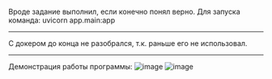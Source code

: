 Вроде задание выполнил, если конечно понял верно.
Для запуска команда: uvicorn app.main:app
****
С докером до конца не разобрался, т.к. раньше его не использовал.
****
Демонстрация работы программы:
![image](https://github.com/user-attachments/assets/8e122333-8b2a-470b-ae90-3db34f354c2c)
![image](https://github.com/user-attachments/assets/32339cbe-8c16-437a-9dfa-e0e4b701ce46)
